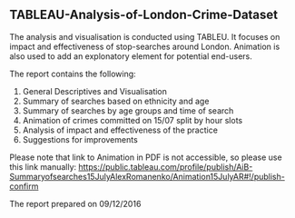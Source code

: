## TABLEAU-Analysis-of-London-Crime-Dataset
The analysis and visualisation is conducted using TABLEU. It focuses on impact and effectiveness of stop-searches around London. Animation is also used to add an explonatory element for potential end-users.

The report contains the following:  
1. General Descriptives and Visualisation  
2. Summary of searches based on ethnicity and age  
3. Summary of searches by age groups and time of search  
4. Animation of crimes committed on 15/07 split by hour slots  
5. Analysis of impact and effectiveness of the practice  
6. Suggestions for improvements  

Please note that link to Animation in PDF is not accessible, so please use this link manually: 
https://public.tableau.com/profile/publish/AiB-Summaryofsearches15JulyAlexRomanenko/Animation15JulyAR#!/publish-confirm 

The report prepared on 09/12/2016
